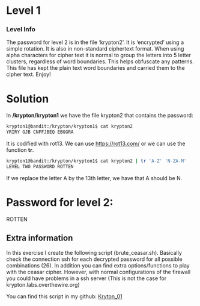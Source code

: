 # Level 1

### Level Info

The password for level 2 is in the file ‘krypton2’. It is ‘encrypted’ using a simple rotation. It is also in non-standard ciphertext format. When using alpha characters for cipher text it is normal to group the letters into 5 letter clusters, regardless of word boundaries. This helps obfuscate any patterns. This file has kept the plain text word boundaries and carried them to the cipher text. Enjoy!

# Solution

In **/krypton/krypton1** we have the file krypton2 that contains the password:
```sh
krypton1@bandit:/krypton/krypton1$ cat krypton2 
YRIRY GJB CNFFJBEQ EBGGRA
```

It is codified with rot13. We can use https://rot13.com/ or we can use the function **tr**.
```sh
krypton1@bandit:/krypton/krypton1$ cat krypton2 | tr 'A-Z' 'N-ZA-M'
LEVEL TWO PASSWORD ROTTEN
```
If we replace the letter A by the 13th letter, we have that A should be N.  

# Password for level 2:

ROTTEN

## Extra information
In this exercise I create the following script (brute_ceasar.sh). Basically check the connection ssh for each decrypted password for all possible combinations (26). In addition you can find extra options/functions to play with the ceasar cipher. However, with normal configurations of the firewall you could have problems in a ssh server (This is not the case for krypton.labs.overthewire.org)

You can find this script in my github: [Kryton_01](https://github.com/Cristian5tarellas/Scripts/tree/main/Bash)
